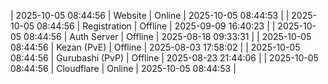 | 2025-10-05 08:44:56 | Website | Online | 2025-10-05 08:44:53 |
| 2025-10-05 08:44:56 | Registration | Offline | 2025-09-09 16:40:23 |
| 2025-10-05 08:44:56 | Auth Server | Offline | 2025-08-18 09:33:31 |
| 2025-10-05 08:44:56 | Kezan (PvE) | Offline | 2025-08-03 17:58:02 |
| 2025-10-05 08:44:56 | Gurubashi (PvP) | Offline | 2025-08-23 21:44:06 |
| 2025-10-05 08:44:56 | Cloudflare | Online | 2025-10-05 08:44:53 |

